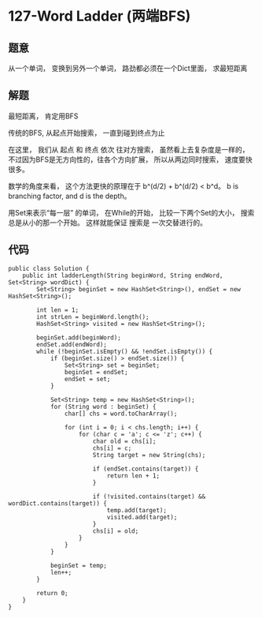 # 127-Word Ladder (两端BFS)
## 题意
从一个单词， 变换到另外一个单词， 路劲都必须在一个Dict里面， 求最短距离

## 解题
最短距离， 肯定用BFS

传统的BFS, 从起点开始搜索， 一直到碰到终点为止

在这里， 我们从 起点 和 终点 依次 往对方搜索， 虽然看上去复杂度是一样的， 不过因为BFS是无方向性的，往各个方向扩展， 所以从两边同时搜索， 速度要快很多。

数学的角度来看， 这个方法更快的原理在于 b^(d/2) + b^(d/2) < b^d。 b is branching factor, and d is the depth。

用Set来表示“每一层” 的单词， 在While的开始， 比较一下两个Set的大小， 搜索总是从小的那一个开始。 这样就能保证 搜索是 一次交替进行的。

## 代码
```
public class Solution {    public int ladderLength(String beginWord, String endWord, Set<String> wordDict) {        Set<String> beginSet = new HashSet<String>(), endSet = new HashSet<String>();        int len = 1;        int strLen = beginWord.length();        HashSet<String> visited = new HashSet<String>();        beginSet.add(beginWord);        endSet.add(endWord);        while (!beginSet.isEmpty() && !endSet.isEmpty()) {            if (beginSet.size() > endSet.size()) {                Set<String> set = beginSet;                beginSet = endSet;                endSet = set;            }            Set<String> temp = new HashSet<String>();            for (String word : beginSet) {                char[] chs = word.toCharArray();                for (int i = 0; i < chs.length; i++) {                    for (char c = 'a'; c <= 'z'; c++) {                        char old = chs[i];                        chs[i] = c;                        String target = new String(chs);                        if (endSet.contains(target)) {                            return len + 1;                        }                        if (!visited.contains(target) && wordDict.contains(target)) {                            temp.add(target);                            visited.add(target);                        }                        chs[i] = old;                    }                }            }            beginSet = temp;            len++;        }        return 0;    }}
```

